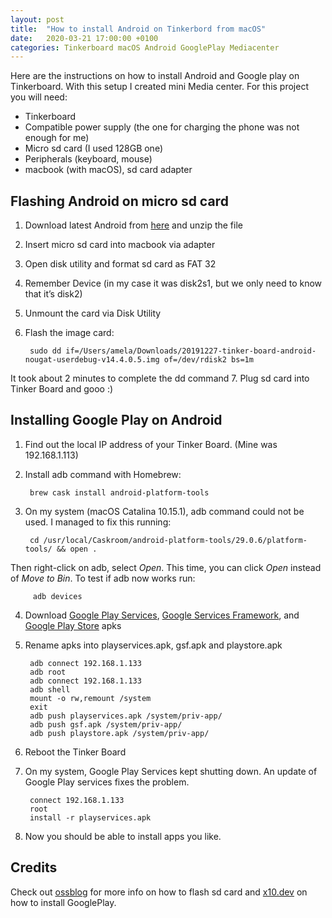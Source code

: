 ```yaml
---
layout: post
title:  "How to install Android on Tinkerbord from macOS"
date:   2020-03-21 17:00:00 +0100
categories: Tinkerboard macOS Android GooglePlay Mediacenter
---
```

Here are the instructions on how to install Android and Google play on Tinkerboard. With this setup I created mini Media center. For this project you will need:

* Tinkerboard
* Compatible power supply (the one for charging the phone was not enough for me)
* Micro sd card (I used 128GB one)
* Peripherals (keyboard, mouse)
* macbook (with macOS), sd card adapter

## Flashing Android on micro sd card


1. Download latest Android from [here](https://www.asus.com/uk/Single-board-Computer/TINKER-BOARD/HelpDesk_Download/) and unzip the file
2. Insert micro sd card into macbook via adapter
3. Open disk utility and format sd card as FAT 32
4. Remember Device (in my case it was disk2s1, but we only need to know that it’s disk2)
5. Unmount the card via Disk Utility
6. Flash the image card: 
        
        sudo dd if=/Users/amela/Downloads/20191227-tinker-board-android-nougat-userdebug-v14.4.0.5.img of=/dev/rdisk2 bs=1m
It took about 2 minutes to complete the dd command
7. Plug sd card into Tinker Board and gooo :)

## Installing Google Play on Android

1. Find out the local IP address of your Tinker Board. (Mine was 192.168.1.113)
2. Install adb command with Homebrew:

        brew cask install android-platform-tools
3. On my system (macOS Catalina 10.15.1), adb command could not be used. I managed to fix this running: 

        cd /usr/local/Caskroom/android-platform-tools/29.0.6/platform-tools/ && open .
Then right-click on adb, select *Open*. This time, you can click *Open* instead of *Move to Bin*. To test if adb now works run:
   
   	     adb devices
4. Download [Google Play Services][play-services], [Google Services Framework][play-gsf], and [Google Play Store][play-store] apks
5. Rename apks into playservices.apk, gsf.apk and playstore.apk

        adb connect 192.168.1.133
        adb root
        adb connect 192.168.1.133
        adb shell
        mount -o rw,remount /system
        exit
        adb push playservices.apk /system/priv-app/
        adb push gsf.apk /system/priv-app/
        adb push playstore.apk /system/priv-app/
5. Reboot the Tinker Board
6. On my system, Google Play Services kept shutting down. An update of Google Play services fixes the problem.

        connect 192.168.1.133
        root
        install -r playservices.apk
7. Now you should be able to install apps you like.

## Credits
Check out [ossblog][flashing-instrucion] for more info on how to flash sd card and [x10.dev][google-play-instructions] on how to install GooglePlay. 

[google-play-instructions]: https://www.ossblog.org/installing-google-play-store-asus-tinker-board/
[flashing-instrucion]: https://www.x10.dev/flashing-tinkeros-onto-your-sd-card-from-macos/
[play-services]: http://www.apkmirror.com/apk/google-inc/google-play-services/google-play-services-10-5-62-release/google-play-services-10-5-62-438-153733333-android-apk-download/
[play-gsf]: http://www.apkmirror.com/apk/google-inc/google-services-framework/google-services-framework-6-0-1-release/google-services-framework-6-0-1-android-apk-download/
[play-store]: http://www.apkmirror.com/apk/google-inc/google-play-store/google-play-store-7-7-31-release/
